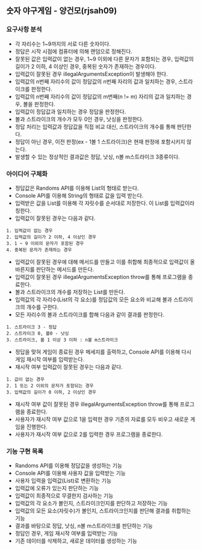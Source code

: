 ## 숫자 야구게임 - 양건모(rjsah09)

### 요구사항 분석
- 각 자리수는 1~9까지의 서로 다른 숫자이다.
- 정답은 시작 시점에 컴퓨터에 의해 랜덤으로 정해진다.
- 잘못된 값은 입력값이 없는 경우, 1~9 이외에 다른 문자가 포함되는 경우, 입력값의 길이가 2 이하, 4 이상인 경우, 중복된 숫자가 존재하는 경우이다.
- 입력값이 잘못된 경우 illegalArgumentsException이 발생해야 한다.
- 입력값의 n번째 자리수의 값이 정답값의 n번째 자리의 값과 일치하는 경우, 스트라이크를 판정한다.
- 입력값의 n번째 자리수의 값이 정답값의 m번째(n != m) 자리의 값과 일치하는 경우, 볼을 판정한다.
- 입력값이 정답값과 일치하는 경우 정답을 판정한다.
- 볼과 스트라이크의 개수가 모두 0인 경우, 낫싱을 판정한다.
- 정답 처리는 입력값과 정답값을 직접 비교 대신, 스트라이크의 개수를 통해 판단한다.
- 정답이 아닌 경우, 이전 판정(ex - 1볼 1 스트라이크)은 현재 판정에 포함시키지 않는다.
- 발생할 수 있는 정상적인 결과값은 정답, 낫싱, n볼 m스트라이크 3종류이다.

### 아이디어 구체화
- 정답값은 Randoms API를 이용해 List<Integer>의 형태로 받는다.
- Console API를 이용해 String의 형태로 값을 입력 받는다.
- 입력받은 값을 List<Integer>를 이용해 각 자릿수를 순서대로 저장한다. 이 List를 입력값이라 칭한다.
- 입력값이 잘못된 경우는 다음과 같다.
```
1. 입력값이 없는 경우
2. 입력값의 길이가 2 이하, 4 이상인 경우
3. 1 ~ 9 이외의 문자가 포함된 경우
4. 중복된 문자가 존재하는 경우 
```
- 입력값이 잘못된 경우에 대해 메서드를 만들고 이를 취합해 최종적으로 입력값이 올바른지를 판단하는 메서드를 만든다.
- 입력값이 잘못된 경우 illegalArgumentsException throw를 통해 프로그램을 종료한다.
- 볼과 스트라이크의 개수를 저장하는 List를 만든다.
- 입력값의 각 자리수(List의 각 요소)를 정답값의 모든 요소와 비교해 볼과 스트라이크의 개수를 구한다.
- 모든 자리수의 볼과 스트라이크를 합해 다음과 같이 결과를 판정한다.
```
1. 스트라이크 3 - 정답
2. 스트라이크 0, 볼0 - 낫싱
3. 스트라이크, 볼 1 이상 3 이하 : n볼 m스트라이크
```
- 정답을 맞혀 게임이 종료된 경우 메세지를 출력하고, Console API를 이용해 다시 게임 재시작 여부를 입력받는다.
- 재시작 여부 입력값이 잘못된 경우는 다음과 같다.
```
1. 값이 없는 경우
2. 1 또는 2 이외의 문자가 포함되는 경우
3. 입력값의 길이가 0 이하, 2 이상인 경우
```
- 재시작 여부 값이 잘못된 경우 illegalArgumentsException throw를 통해 프로그램을 종료한다.
- 사용자가 재시작 여부 값으로 1을 입력한 경우 기존의 자료를 모두 비우고 새로운 게임을 진행한다.
- 사용자가 재시작 여부 값으로 2를 입력한 경우 프로그램을 종료한다.

### 기능 구현 목록
- Randoms API를 이용해 정답값을 생성하는 기능
- Console API를 이용해 사용자 값을 입력받는 기능
- 사용자 입력을 입력값(List)로 변환하는 기능
- 입력값에 오류가 있는지 판단하는 기능
- 입력값이 최종적으로 무결한지 검사하는 기능
- 입력값의 각 요소가 볼인지, 스트라이크인지를 판단하고 저장하는 기능
- 입력값의 모든 요소(자릿수)가 볼인지, 스트라이크인지를 판단해 결과를 취합하는 기능
- 결과를 바탕으로 정답, 낫싱, n볼 m스트라이크를 판단하는 기능
- 정답인 경우, 게임 재시작 여부를 입력받는 기능
- 기존 데이터를 삭제하고, 새로운 데이터를 생성하는 기능